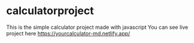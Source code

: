 # calculatorproject
This is the simple calculator project made with javascript
You can see live project here
https://yourcalculator-md.netlify.app/
